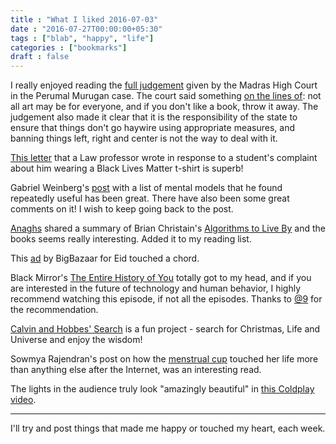 ```yaml
---
title : "What I liked 2016-07-03"
date : "2016-07-27T00:00:00+05:30"
tags : ["blab", "happy", "life"]
categories : ["bookmarks"]
draft : false
---
```


I really enjoyed reading the [full judgement](http://muse-amuse.in/~punchagan/317574828-Perumal-Judgment.pdf) given by the Madras High Court in
the Perumal Murugan case.  The court said something [on the lines of](http://scroll.in/article/811211/the-right-to-write-key-bits-from-the-judgment-that-brings-author-perumal-murugan-back-from-the-dead): not all
art may be for everyone, and if you don't like a book, throw it away.  The
judgement also made it clear that it is the responsibility of the state to
ensure that things don't go haywire using appropriate measures, and banning
things left, right and center is not the way to deal with it.

[This letter](http://imgur.com/a/YkDVQ) that a Law professor wrote in response to a student's complaint
about him wearing a Black Lives Matter t-shirt is superb!

Gabriel Weinberg's [post](https://medium.com/@yegg/mental-models-i-find-repeatedly-useful-936f1cc405d#.jb26ylhgg) with a list of mental models that he found repeatedly
useful has been great.  There have also been some great comments on it!  I wish
to keep going back to the post.

[Anaghs](https://twitter.com/anaghs) shared a summary of Brian Christain's [Algorithms to Live By](https://medium.com/the-long-now-foundation/solving-hard-decisions-1dabb1dbd14b#.urdva9rit) and the
books seems really interesting.  Added it to my reading list.

This [ad](https://www.youtube.com/watch?v=OrAuc3-EI54) by BigBazaar for Eid touched a chord.

Black Mirror's [The Entire History of You](https://en.wikipedia.org/wiki/The_Entire_History_of_You) totally got to my head, and if you are
interested in the future of technology and human behavior, I highly recommend
watching this episode, if not all the episodes.  Thanks to [@9](https://twitter.com/cloud9trt) for the
recommendation.

[Calvin and Hobbes' Search](http://thekindlyone.pythonanywhere.com/) is a fun project - search for Christmas, Life and
Universe and enjoy the wisdom!

Sowmya Rajendran's post on how the [menstrual cup](http://www.thenewsminute.com/article/magic-menstrual-cup-how-it-made-my-period-freaking-easy-44827) touched her life more than
anything else after the Internet, was an interesting read.

The lights in the audience truly look "amazingly beautiful" in [this Coldplay
video](https://www.youtube.com/watch?v=Qci3dMut-g0).

---

I'll try and post things that made me happy or touched my heart, each week.
